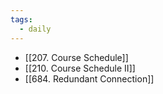 ```yaml
---
tags:
  - daily
---
```

- [[207. Course Schedule]]
- [[210. Course Schedule II]]
- [[684. Redundant Connection]]